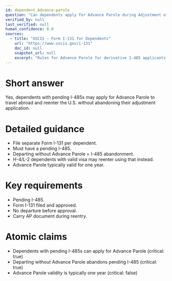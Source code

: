 ```yaml
---
id: dependent_Advance-parole
question: "Can dependents apply for Advance Parole during Adjustment of Status?"
verified_by: null
last_verified: null
human_confidence: 0.0
sources:
  - title: "USCIS – Form I-131 for Dependents"
    url: "https://www.uscis.gov/i-131"
    doc_id: null
    snapshot_url: null
    excerpt: "Rules for Advance Parole for derivative I-485 applicants."
---
```


# Short answer
Yes, dependents with pending I-485s may apply for Advance Parole to travel abroad and reenter the U.S. without abandoning their adjustment application.

# Detailed guidance
- File separate Form I-131 per dependent.  
- Must have a pending I-485.  
- Departing without Advance Parole = I-485 abandonment.  
- H-4/L-2 dependents with valid visa may reenter using that instead.  
- Advance Parole typically valid for one year.  

# Key requirements
- Pending I-485.  
- Form I-131 filed and approved.  
- No departure before approval.  
- Carry AP document during reentry.  

# Atomic claims
- Dependents with pending I-485s can apply for Advance Parole (critical: true)
- Departing without Advance Parole abandons pending I-485 (critical: true)
- Advance Parole validity is typically one year (critical: false)

